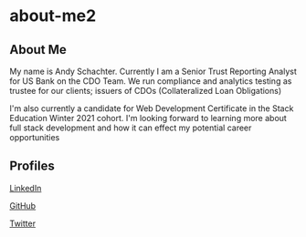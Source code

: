 # about-me2

## About Me

My name is Andy Schachter. Currently I am a Senior Trust Reporting Analyst for US Bank on the CDO Team. We run compliance and analytics testing as trustee for our clients; issuers of CDOs (Collateralized Loan Obligations)

I'm also currently a candidate for Web Development Certificate in the Stack Education Winter 2021 cohort. I'm looking forward to learning more about full stack development and how it can effect my potential career opportunities

## Profiles

[LinkedIn](https://www.linkedin.com/in/andrew-schachter-51632719)

[GitHub](https://github.com/andyschachter)

[Twitter](https://twitter.com/andy_schachter)
